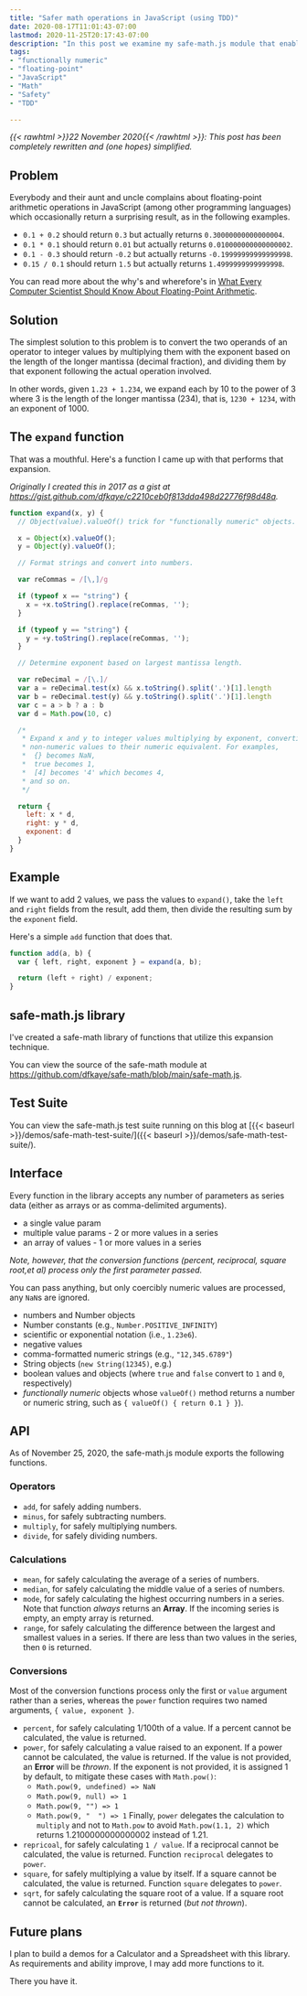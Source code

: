 ```yaml
---
title: "Safer math operations in JavaScript (using TDD)"
date: 2020-08-17T11:01:43-07:00
lastmod: 2020-11-25T20:17:43-07:00
description: "In this post we examine my safe-math.js module that enables floating-point math operations that return results we expect, so that 0.1 + 0.2 adds up to 0.3, e.g."
tags:
- "functionally numeric"
- "floating-point"
- "JavaScript"
- "Math"
- "Safety"
- "TDD"

---
```


*{{< rawhtml >}}<time>22 November 2020</time>{{< /rawhtml >}}: This post has been completely rewritten and (one hopes) simplified.*

## Problem

Everybody and their aunt and uncle complains about floating-point arithmetic operations in JavaScript (among other programming languages) which occasionally return a surprising result, as in the following examples.

+ `0.1 + 0.2` should return `0.3` but actually returns `0.30000000000000004`.
+ `0.1 * 0.1` should return `0.01` but actually returns `0.010000000000000002`.
+ `0.1 - 0.3` should return `-0.2` but actually returns `-0.19999999999999998`.
+ `0.15 / 0.1` should return `1.5` but actually returns `1.4999999999999998`.

You can read more about the why's and wherefore's in [What Every Computer Scientist Should Know About Floating-Point Arithmetic](https://docs.oracle.com/cd/E19957-01/806-3568/ncg_goldberg.html).

## Solution

The simplest solution to this problem is to convert the two operands of an operator to integer values by multiplying them with the exponent based on the length of the longer mantissa (decimal fraction), and dividing them by that exponent following the actual operation involved.

In other words, given `1.23 + 1.234`, we expand each by 10 to the power of 3 where 3 is the length of the longer mantissa (234), that is, `1230 + 1234`, with an exponent of 1000.

## The `expand` function

That was a mouthful. Here's a function I came up with that performs that expansion.

*Originally I created this in 2017 as a gist at https://gist.github.com/dfkaye/c2210ceb0f813dda498d22776f98d48a.*

```js
function expand(x, y) {
  // Object(value).valueOf() trick for "functionally numeric" objects.

  x = Object(x).valueOf();
  y = Object(y).valueOf();

  // Format strings and convert into numbers.

  var reCommas = /[\,]/g

  if (typeof x == "string") {
    x = +x.toString().replace(reCommas, '');
  }

  if (typeof y == "string") {
    y = +y.toString().replace(reCommas, '');
  }

  // Determine exponent based on largest mantissa length.

  var reDecimal = /[\.]/
  var a = reDecimal.test(x) && x.toString().split('.')[1].length
  var b = reDecimal.test(y) && y.toString().split('.')[1].length
  var c = a > b ? a : b
  var d = Math.pow(10, c)

  /*
   * Expand x and y to integer values multiplying by exponent, converting
   * non-numeric values to their numeric equivalent. For examples,
   *  {} becomes NaN,
   *  true becomes 1,
   *  [4] becomes '4' which becomes 4,
   * and so on.
   */

  return {
    left: x * d,
    right: y * d,
    exponent: d
  }
}
```

## Example

If we want to add 2 values, we pass the values to `expand()`, take the `left` and `right` fields from the result, add them, then divide the resulting sum by the `exponent` field.

Here's a simple `add` function that does that.

```js
function add(a, b) {
  var { left, right, exponent } = expand(a, b);

  return (left + right) / exponent;
}
```

## safe-math.js library

I've created a safe-math library of functions that utilize this expansion technique.

You can view the source of the safe-math module at https://github.com/dfkaye/safe-math/blob/main/safe-math.js.

## Test Suite

You can view the safe-math.js test suite running on this blog at [{{< baseurl >}}/demos/safe-math-test-suite/]({{< baseurl >}}/demos/safe-math-test-suite/).

## Interface

Every function in the library accepts any number of parameters as series data (either as arrays or as comma-delimited arguments).

- a single value param
- multiple value params - 2 or more values in a series
- an array of values - 1 or more values in a series

*Note, however, that the conversion functions (percent, reciprocal, square root,et al) process only the first parameter passed.*

You can pass anything, but only coercibly numeric values are processed, any `NaN`s are ignored.

- numbers and Number objects
- Number constants (e.g., `Number.POSITIVE_INFINITY`)
- scientific or exponential notation (i.e., `1.23e6`).
- negative values
- comma-formatted numeric strings (e.g., `"12,345.6789"`)
- String objects (`new String(12345)`, e.g.)
- boolean values and objects (where `true` and `false` convert to `1` and `0`, respectively)
- *functionally numeric* objects whose `valueOf()` method returns a number or numeric string, such as `{ valueOf() { return 0.1 } }`).

## API

As of November 25, 2020, the safe-math.js module exports the following functions.

### Operators

+ `add`, for safely adding numbers.
+ `minus`, for safely subtracting numbers.
+ `multiply`, for safely multiplying numbers.
+ `divide`, for safely dividing numbers.

### Calculations

+ `mean`, for safely calculating the average of a series of numbers.
+ `median`, for safely calculating the middle value of a series of numbers.
+ `mode`, for safely calculating the highest occurring numbers in a series. Note that function *always* returns an **Array**. If the incoming series is empty, an empty array is returned.
+ `range`, for safely calculating the difference between the largest and smallest values in a series. If there are less than two values in the series, then `0` is returned.

### Conversions


Most of the conversion functions process only the first or `value` argument rather than a series, whereas the `power` function requires two named arguments, `{ value, exponent }`.

+ `percent`, for safely calculating 1/100th of a value. If a percent cannot be calculated, the value is returned.
+ `power`, for safely calculating a value raised to an exponent. If a power cannot be calculated, the value is returned. If the value is not provided, an **Error** will be *thrown*. If the exponent is not provided, it is assigned 1 by default, to mitigate these cases with `Math.pow()`:
    - `Math.pow(9, undefined) => NaN`
    - `Math.pow(9, null) => 1`
    - `Math.pow(9, "") => 1`
    - `Math.pow(9, "  ") => 1`
  Finally, `power` delegates the calculation to `multiply` and not to `Math.pow` to avoid `Math.pow(1.1, 2)` which returns 1.2100000000000002 instead of 1.21.
+ `repricoal`, for safely calculating `1 / value`. If a reciprocal cannot be calculated, the value is returned. Function `reciprocal` delegates to `power`.
+ `square`, for safely multiplying a value by itself. If a square cannot be calculated, the value is returned. Function `square` delegates to `power`.
+ `sqrt`, for safely calculating the square root of a value. If a square root cannot be calculated, an **`Error`** is returned (*but not thrown*).

## Future plans

I plan to build a demos for a Calculator and a Spreadsheet with this library. As requirements and ability improve, I may add more functions to it.

There you have it.
